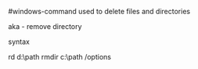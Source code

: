 #windows-command used to delete files and directories

aka - remove directory

syntax

rd d:\path
rmdir c:\path /options